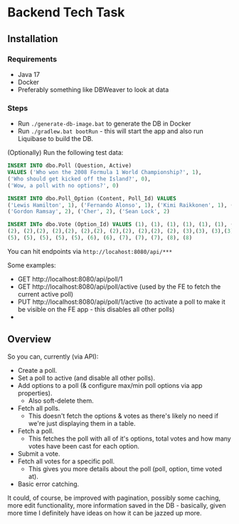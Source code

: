 # Backend Tech Task

## Installation
### Requirements
- Java 17
- Docker
- Preferably something like DBWeaver to look at data

### Steps
- Run `./generate-db-image.bat` to generate the DB in Docker
- Run `./gradlew.bat bootRun` - this will start the app and also run Liquibase to build the DB.

(Optionally) Run the following test data:

```sql
INSERT INTO dbo.Poll (Question, Active) 
VALUES ('Who won the 2008 Formula 1 World Championship?', 1),
('Who should get kicked off the Island?', 0),
('Wow, a poll with no options?', 0)

INSERT INTO dbo.Poll_Option (Content, Poll_Id) VALUES 
('Lewis Hamilton', 1), ('Fernando Alonso', 1), ('Kimi Raikkonen', 1), ('Michael Schumacher', 1), ('Robert Kubica', 1),
('Gordon Ramsay', 2), ('Cher', 2), ('Sean Lock', 2)

INSERT INTo dbo.Vote (Option_Id) VALUES (1), (1), (1), (1), (1), (1), (1), (1), (1), (1), (1), (1),
(2), (2),(2), (2),(2), (2),(2), (2),(2), (2),(2), (2), (3),(3), (3),(3), (4),
(5), (5), (5), (5), (5), (6), (6), (7), (7), (7), (8), (8)
```

You can hit endpoints via `http://locahost:8080/api/***`

Some examples:
- GET http://localhost:8080/api/poll/1
- GET http://localhost:8080/api/poll/active (used by the FE to fetch the current active poll)
- PUT http://localhost:8080/api/poll/1/active (to activate a poll to make it be visible on the FE app - this disables all other polls)
- 

## Overview
So you can, currently (via API):
- Create a poll.
- Set a poll to active (and disable all other polls).
- Add options to a poll (& configure max/min poll options via app properties).
  - Also soft-delete them.
- Fetch all polls.
  - This doesn't fetch the options & votes as there's likely no need if we're just displaying them in a table.
- Fetch a poll.
  - This fetches the poll with all of it's options, total votes and how many votes have been cast for each option.
- Submit a vote.
- Fetch all votes for a specific poll.
  - This gives you more details about the poll (poll, option, time voted at).
- Basic error catching.

It could, of course, be improved with pagination, possibly some caching, more edit functionality, more information saved in the DB - basically, given more time I definitely have ideas on how it can be jazzed up more.